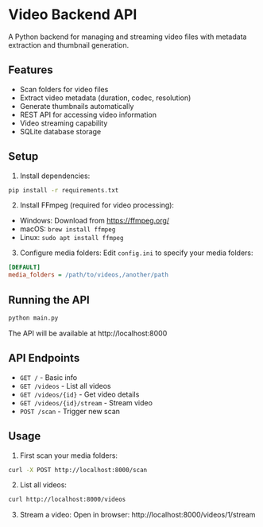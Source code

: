 # Video Backend API

A Python backend for managing and streaming video files with metadata extraction and thumbnail generation.

## Features

- Scan folders for video files
- Extract video metadata (duration, codec, resolution)
- Generate thumbnails automatically
- REST API for accessing video information
- Video streaming capability
- SQLite database storage

## Setup

1. Install dependencies:

```bash
pip install -r requirements.txt
```

2. Install FFmpeg (required for video processing):

- Windows: Download from https://ffmpeg.org/
- macOS: `brew install ffmpeg`
- Linux: `sudo apt install ffmpeg`

3. Configure media folders:
   Edit `config.ini` to specify your media folders:

```ini
[DEFAULT]
media_folders = /path/to/videos,/another/path
```

## Running the API

```bash
python main.py
```

The API will be available at http://localhost:8000

## API Endpoints

- `GET /` - Basic info
- `GET /videos` - List all videos
- `GET /videos/{id}` - Get video details
- `GET /videos/{id}/stream` - Stream video
- `POST /scan` - Trigger new scan

## Usage

1. First scan your media folders:

```bash
curl -X POST http://localhost:8000/scan
```

2. List all videos:

```bash
curl http://localhost:8000/videos
```

3. Stream a video:
   Open in browser: http://localhost:8000/videos/1/stream
